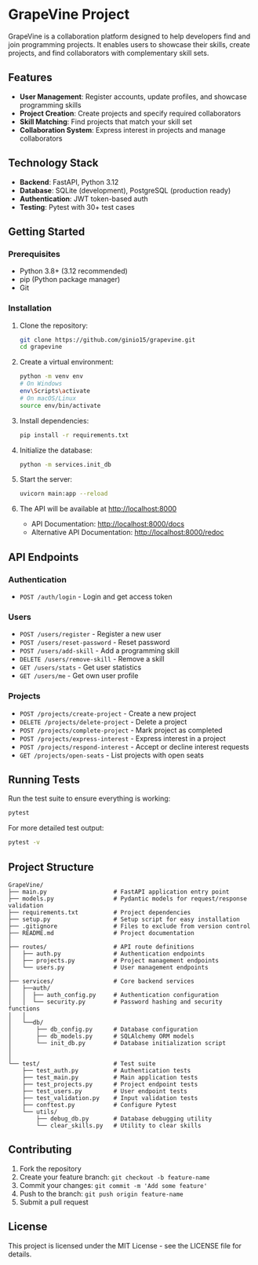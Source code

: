 # GrapeVine Project

GrapeVine is a collaboration platform designed to help developers find and join programming projects. It enables users to showcase their skills, create projects, and find collaborators with complementary skill sets.

## Features

- **User Management**: Register accounts, update profiles, and showcase programming skills
- **Project Creation**: Create projects and specify required collaborators
- **Skill Matching**: Find projects that match your skill set
- **Collaboration System**: Express interest in projects and manage collaborators

## Technology Stack

- **Backend**: FastAPI, Python 3.12
- **Database**: SQLite (development), PostgreSQL (production ready)
- **Authentication**: JWT token-based auth
- **Testing**: Pytest with 30+ test cases

## Getting Started

### Prerequisites

- Python 3.8+ (3.12 recommended)
- pip (Python package manager)
- Git

### Installation

1. Clone the repository:
   ```bash
   git clone https://github.com/ginio15/grapevine.git
   cd grapevine
   ```

2. Create a virtual environment:
   ```bash
   python -m venv env
   # On Windows
   env\Scripts\activate
   # On macOS/Linux
   source env/bin/activate
   ```

3. Install dependencies:
   ```bash
   pip install -r requirements.txt
   ```

4. Initialize the database:
   ```bash
   python -m services.init_db
   ```

5. Start the server:
   ```bash
   uvicorn main:app --reload
   ```

6. The API will be available at [http://localhost:8000](http://localhost:8000)
   - API Documentation: [http://localhost:8000/docs](http://localhost:8000/docs)
   - Alternative API Documentation: [http://localhost:8000/redoc](http://localhost:8000/redoc)

## API Endpoints

### Authentication
- `POST /auth/login` - Login and get access token

### Users
- `POST /users/register` - Register a new user
- `POST /users/reset-password` - Reset password
- `POST /users/add-skill` - Add a programming skill
- `DELETE /users/remove-skill` - Remove a skill
- `GET /users/stats` - Get user statistics
- `GET /users/me` - Get own user profile

### Projects
- `POST /projects/create-project` - Create a new project
- `DELETE /projects/delete-project` - Delete a project
- `POST /projects/complete-project` - Mark project as completed
- `POST /projects/express-interest` - Express interest in a project
- `POST /projects/respond-interest` - Accept or decline interest requests
- `GET /projects/open-seats` - List projects with open seats

## Running Tests

Run the test suite to ensure everything is working:

```bash
pytest
```

For more detailed test output:

```bash                      
pytest -v
```

## Project Structure

```
GrapeVine/
├── main.py                   # FastAPI application entry point
├── models.py                 # Pydantic models for request/response validation
├── requirements.txt          # Project dependencies
├── setup.py                  # Setup script for easy installation
├── .gitignore                # Files to exclude from version control
├── README.md                 # Project documentation
│
├── routes/                   # API route definitions
│   ├── auth.py               # Authentication endpoints
│   ├── projects.py           # Project management endpoints
│   └── users.py              # User management endpoints
│
├── services/                 # Core backend services
│   ├──auth/
│   │  ├── auth_config.py     # Authentication configuration
│   │  └── security.py        # Password hashing and security functions
│   │
│   └──db/
│       ├── db_config.py      # Database configuration
│       ├── db_models.py      # SQLAlchemy ORM models
│       └── init_db.py        # Database initialization script
│      
│
└── test/                     # Test suite
    ├── test_auth.py          # Authentication tests
    ├── test_main.py          # Main application tests
    ├── test_projects.py      # Project endpoint tests
    ├── test_users.py         # User endpoint tests
    ├── test_validation.py    # Input validation tests
    ├── conftest.py           # Configure Pytest
    └── utils/                    
        ├── debug_db.py       # Database debugging utility
        └── clear_skills.py   # Utility to clear skills
```

## Contributing

1. Fork the repository
2. Create your feature branch: `git checkout -b feature-name`
3. Commit your changes: `git commit -m 'Add some feature'`
4. Push to the branch: `git push origin feature-name`
5. Submit a pull request

## License

This project is licensed under the MIT License - see the LICENSE file for details.
